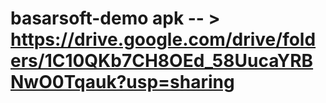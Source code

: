 # basarsoft-demo apk -- > https://drive.google.com/drive/folders/1C10QKb7CH8OEd_58UucaYRBNwO0Tqauk?usp=sharing
